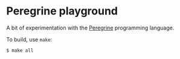 # Peregrine playground

A bit of experimentation with the [Peregrine] programming language.

To build, use `make`:

```console
$ make all
```

[Peregrine]: https://github.com/peregrine-lang/Peregrine
